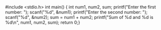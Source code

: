 #include <stdio.h>
int main() {
    int num1, num2, sum;
    printf("Enter the first number: ");
    scanf("%d", \&num1);
    printf("Enter the second number: ");
    scanf("%d", \&num2);
    sum = num1 + num2;
  printf("Sum of %d and %d is %d\\n", num1, num2, sum);
return 0;}


